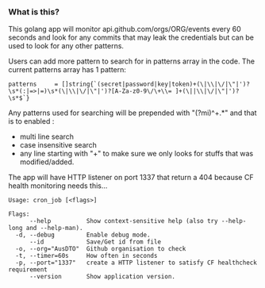 ### What is this?

This golang app will monitor api.github.com/orgs/ORG/events every 60 seconds and look for any commits that may leak the credentials but can be used to look for any other patterns.

Users can add more pattern to search for in patterns array in the code. The current patterns array has 1 pattern:
```
patterns     = []string{`(secret|password|key|token)+(\|\\|\/|\"|')?\s*(:|=>|=)\s*(\|\\|\/|\"|')?[A-Za-z0-9\/\+\\= ]+(\||\\|\/|\"|')?\s*$`}
```

Any patterns used for searching will be prepended with  "(?mi)^\+.*" and that is to enabled :

 - multi line search
 - case insensitive search
 - any line starting with "+" to make sure we only looks for stuffs that was modified/added.

The app will have HTTP listener on port 1337 that return a 404 because CF health monitoring needs this...
```
Usage: cron_job [<flags>]

Flags:
      --help          Show context-sensitive help (also try --help-long and --help-man).
  -d, --debug         Enable debug mode.
      --id            Save/Get id from file
  -o, --org="AusDTO"  Github organisation to check
  -t, --timer=60s     How often in seconds
  -p, --port="1337"   create a HTTP listener to satisfy CF healthcheck requirement
      --version       Show application version.

```
